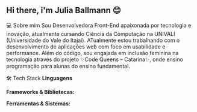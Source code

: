 ## Hi there, i'm Julia Ballmann 😊

💻 Sobre mim
Sou Desenvolvedora Front-End apaixonada por tecnologia e inovação, atualmente cursando Ciência da Computação na UNIVALI (Universidade do Vale do Itajaí). ATualmente estou trabalhando com o desenvolvimento de aplicações web com foco em usabilidade e performance.
Além do código, sou engajada em inclusão feminina na tecnologia através do projeto ✨Code Queens – Catarina✨, onde ensino programação para alunas do ensino fundamental.

🛠️ Tech Stack
**Linguagens**
<symbol id="skill-icons--javascript" viewBox="0 0 256 256"><g fill="none"><rect width="256" height="256" fill="#f0db4f" rx="60"/><path fill="#323330" d="m67.312 213.932l19.59-11.856c3.78 6.701 7.218 12.371 15.465 12.371c7.905 0 12.889-3.092 12.889-15.12v-81.798h24.058v82.138c0 24.917-14.606 36.259-35.916 36.259c-19.245 0-30.416-9.967-36.087-21.996m85.07-2.576l19.588-11.341c5.157 8.421 11.859 14.607 23.715 14.607c9.969 0 16.325-4.984 16.325-11.858c0-8.248-6.53-11.17-17.528-15.98l-6.013-2.579c-17.357-7.388-28.871-16.668-28.871-36.258c0-18.044 13.748-31.792 35.229-31.792c15.294 0 26.292 5.328 34.196 19.247l-18.731 12.029c-4.125-7.389-8.591-10.31-15.465-10.31c-7.046 0-11.514 4.468-11.514 10.31c0 7.217 4.468 10.139 14.778 14.608l6.014 2.577c20.449 8.765 31.963 17.699 31.963 37.804c0 21.654-17.012 33.51-39.867 33.51c-22.339 0-36.774-10.654-43.819-24.574"/></g></symbol>
<symbol id="skill-icons--python-dark" viewBox="0 0 256 256"><g fill="none"><rect width="256" height="256" fill="#242938" rx="60"/><path fill="url(#SVGQp78JeTL)" d="M127.279 29c-50.772 0-47.602 22.018-47.602 22.018l.057 22.81h48.451v6.85H60.489S28 76.992 28 128.221s28.357 49.414 28.357 49.414h16.924v-23.773s-.912-28.357 27.905-28.357h48.054s26.999.436 26.999-26.094V55.546S180.338 29 127.279 29m-26.716 15.339a8.71 8.71 0 0 1 8.717 8.717a8.71 8.71 0 0 1-8.717 8.716a8.71 8.71 0 0 1-8.716-8.716a8.71 8.71 0 0 1 8.716-8.717"/><path fill="url(#SVGTfP00bRe)" d="M128.721 227.958c50.772 0 47.602-22.017 47.602-22.017l-.057-22.811h-48.451v-6.849h67.696S228 179.966 228 128.736s-28.357-49.413-28.357-49.413h-16.924v23.773s.912 28.357-27.905 28.357H106.76s-27-.437-27 26.093v43.866s-4.099 26.546 48.961 26.546m26.716-15.339a8.71 8.71 0 0 1-8.717-8.716a8.71 8.71 0 0 1 8.717-8.717a8.71 8.71 0 0 1 8.717 8.717a8.71 8.71 0 0 1-8.717 8.716"/><defs><linearGradient id="SVGQp78JeTL" x1="47.22" x2="146.333" y1="46.896" y2="145.02" gradientUnits="userSpaceOnUse"><stop stop-color="#387eb8"/><stop offset="1" stop-color="#366994"/></linearGradient><linearGradient id="SVGTfP00bRe" x1="108.056" x2="214.492" y1="109.905" y2="210.522" gradientUnits="userSpaceOnUse"><stop stop-color="#ffe052"/><stop offset="1" stop-color="#ffc331"/></linearGradient></defs></g></symbol>
<symbol id="skill-icons--cpp" viewBox="0 0 256 256"><g fill="none"><rect width="256" height="256" fill="#00599c" rx="60"/><path fill="#fff" d="M110.759 210.517C65.125 210.517 28 173.392 28 127.759C28 82.125 65.125 45 110.759 45c29.445 0 56.908 15.846 71.668 41.353l-35.816 20.726c-7.387-12.768-21.126-20.7-35.852-20.7c-22.817 0-41.38 18.563-41.38 41.38c0 22.816 18.563 41.379 41.38 41.379c14.727 0 28.466-7.932 35.854-20.702l35.816 20.725c-14.76 25.51-42.223 41.356-71.67 41.356"/><path fill="#fff" d="M193.517 123.161h-9.196v-9.196h-9.194v9.196h-9.196v9.195h9.196v9.196h9.194v-9.196h9.196zm34.483 0h-9.196v-9.196h-9.194v9.196h-9.196v9.195h9.196v9.196h9.194v-9.196H228z"/></g></symbol>

**Frameworks & Bibliotecas:**
<symbol id="skill-icons--react-dark" viewBox="0 0 256 256"><g fill="none"><rect width="256" height="256" fill="#242938" rx="60"/><path fill="#00d8ff" d="M128.001 146.951c10.304 0 18.656-8.353 18.656-18.656s-8.352-18.656-18.656-18.656s-18.656 8.353-18.656 18.656s8.353 18.656 18.656 18.656"/><path stroke="#00d8ff" stroke-width="8.911" d="M128.002 90.363c25.048 0 48.317 3.594 65.862 9.635C215.003 107.275 228 118.306 228 128.295c0 10.409-13.774 22.128-36.475 29.649c-17.162 5.686-39.746 8.654-63.523 8.654c-24.378 0-47.463-2.786-64.819-8.717C41.225 150.376 28 138.506 28 128.295c0-9.908 12.41-20.854 33.252-28.12c17.61-6.14 41.453-9.812 66.746-9.812z" clip-rule="evenodd"/><path stroke="#00d8ff" stroke-width="8.911" d="M94.981 109.438c12.514-21.698 27.251-40.06 41.249-52.24c16.864-14.677 32.914-20.425 41.566-15.436c9.017 5.2 12.288 22.988 7.463 46.41c-3.645 17.707-12.359 38.753-24.238 59.351c-12.179 21.118-26.124 39.724-39.931 51.792c-17.471 15.272-34.362 20.799-43.207 15.698c-8.583-4.946-11.865-21.167-7.747-42.852c3.479-18.323 12.21-40.812 24.841-62.723z" clip-rule="evenodd"/><path stroke="#00d8ff" stroke-width="8.911" d="M95.012 147.578c-12.549-21.674-21.093-43.616-24.659-61.826c-4.293-21.941-1.258-38.716 7.387-43.72c9.009-5.216 26.052.834 43.934 16.712c13.52 12.004 27.403 30.061 39.316 50.639c12.214 21.098 21.368 42.473 24.929 60.461c4.506 22.764.859 40.157-7.978 45.272c-8.574 4.964-24.265-.291-40.996-14.689c-14.136-12.164-29.26-30.959-41.933-52.849Z" clip-rule="evenodd"/></g></symbol>

**Ferramentas & Sistemas:**
<symbol id="skill-icons--github-dark" viewBox="0 0 256 256"><g fill="none"><rect width="256" height="256" fill="#242938" rx="60"/><path fill="#fff" d="M128.001 30C72.779 30 28 74.77 28 130.001c0 44.183 28.653 81.667 68.387 94.89c4.997.926 6.832-2.169 6.832-4.81c0-2.385-.093-10.262-.136-18.618c-27.82 6.049-33.69-11.799-33.69-11.799c-4.55-11.559-11.104-14.632-11.104-14.632c-9.073-6.207.684-6.079.684-6.079c10.042.705 15.33 10.305 15.33 10.305c8.919 15.288 23.394 10.868 29.1 8.313c.898-6.464 3.489-10.875 6.349-13.372c-22.211-2.529-45.56-11.104-45.56-49.421c0-10.918 3.906-19.839 10.303-26.842c-1.039-2.519-4.462-12.69.968-26.464c0 0 8.398-2.687 27.508 10.25c7.977-2.215 16.531-3.326 25.03-3.364c8.498.038 17.06 1.149 25.051 3.365c19.087-12.939 27.473-10.25 27.473-10.25c5.443 13.773 2.019 23.945.98 26.463c6.412 7.003 10.292 15.924 10.292 26.842c0 38.409-23.394 46.866-45.662 49.341c3.587 3.104 6.783 9.189 6.783 18.519c0 13.38-.116 24.149-.116 27.443c0 2.661 1.8 5.779 6.869 4.797C199.383 211.64 228 174.169 228 130.001C228 74.771 183.227 30 128.001 30M65.454 172.453c-.22.497-1.002.646-1.714.305c-.726-.326-1.133-1.004-.898-1.502c.215-.512.999-.654 1.722-.311c.727.326 1.141 1.01.89 1.508m4.919 4.389c-.477.443-1.41.237-2.042-.462c-.654-.697-.777-1.629-.293-2.078c.491-.442 1.396-.235 2.051.462c.654.706.782 1.631.284 2.078m3.374 5.616c-.613.426-1.615.027-2.234-.863c-.613-.889-.613-1.955.013-2.383c.621-.427 1.608-.043 2.236.84c.611.904.611 1.971-.015 2.406m5.707 6.504c-.548.604-1.715.442-2.57-.383c-.874-.806-1.118-1.95-.568-2.555c.555-.606 1.729-.435 2.59.383c.868.804 1.133 1.957.548 2.555m7.376 2.195c-.242.784-1.366 1.14-2.499.807c-1.13-.343-1.871-1.26-1.642-2.052c.235-.788 1.364-1.159 2.505-.803c1.13.341 1.871 1.252 1.636 2.048m8.394.932c.028.824-.932 1.508-2.121 1.523c-1.196.027-2.163-.641-2.176-1.452c0-.833.939-1.51 2.134-1.53c1.19-.023 2.163.639 2.163 1.459m8.246-.316c.143.804-.683 1.631-1.864 1.851c-1.161.212-2.236-.285-2.383-1.083c-.144-.825.697-1.651 1.856-1.865c1.183-.205 2.241.279 2.391 1.097"/></g></symbol>
<symbol id="skill-icons--gitlab-dark" viewBox="0 0 256 256"><g fill="none"><rect width="256" height="256" fill="#242938" rx="60"/><path fill="#e24329" d="m127.999 220.001l37.562-113.192h-75.12L128 219.997z"/><path fill="#fc6d26" d="M127.999 220.001L90.441 106.809h-52.64l90.198 113.188z"/><path fill="#fca326" d="m37.8 106.806l-11.417 34.4c-1.043 3.136.094 6.574 2.822 8.513L128 220.001L37.8 106.809z"/><path fill="#e24329" d="M37.8 106.805h52.641L67.817 38.63c-1.164-3.507-6.235-3.507-7.397 0L37.8 106.808z"/><path fill="#fc6d26" d="m128 220.001l37.562-113.192h52.643L128 219.997z"/><path fill="#fca326" d="m218.203 106.806l11.416 34.4c1.041 3.136-.1 6.574-2.824 8.513L128 220.001l90.203-113.192z"/><path fill="#e24329" d="M218.202 106.805h-52.64l22.622-68.175c1.165-3.506 6.235-3.506 7.397 0l22.624 68.178z"/></g></symbol>
<symbol id="skill-icons--linux-dark" viewBox="0 0 256 256"><g fill="none"><rect width="256" height="256" fill="#242938" rx="60"/><path fill="#eceff1" d="m85.95 199.926l24.53 13.62h37.096l34.702-26.055l15.556-40.859l-35.899-43.227l-10.171-24.278l-49.66 1.776l.598 13.62l-9.573 17.764l-14.958 29.016l-2.991 24.278z"/><path fill="#263238" d="M187.064 114.656c-9.573-13.62-17.351-21.91-21.539-39.082s1.197-12.435-2.393-27.24c-1.795-7.697-4.787-13.027-7.778-17.172c-3.59-4.145-7.778-6.514-10.172-7.106c-5.384-2.96-17.949-7.698-33.505.592c-16.155 8.29-14.36 26.055-11.368 62.177c0 2.368-.599 5.33-1.795 7.698c-2.393 5.33-6.582 10.066-10.171 14.212c-4.189 5.921-8.377 11.843-11.368 18.356c-7.18 13.62-13.762 30.792-11.967 37.306c2.992-.592 40.686 56.255 40.686 57.439c2.393-.592 12.564-.592 21.539-.592c12.565-.592 19.744-1.184 29.916 1.184c0-1.776-.599-3.553-.599-5.329c0-3.553.599-6.514 1.197-10.659c.598-2.961 1.197-5.921 1.795-9.474c-5.983 5.329-16.753 11.251-26.924 13.027c-8.975 1.776-23.933-1.184-31.113-10.067c.599 0 1.795 0 2.394-.592c1.795-.592 3.59-1.184 4.188-2.368c1.795-2.961.598-5.922-.598-7.698c-1.197-1.777-10.172-8.291-14.36-11.843c-4.188-3.553-6.581-5.33-8.975-7.698l-4.786-4.738c-1.197-1.184-1.795-2.368-2.393-2.961c-1.197-2.96-1.795-6.513-1.197-11.25c.598-6.514 2.991-11.844 5.983-17.765c1.197-2.369 4.188-7.106 4.188-7.106s-10.171 24.871-4.786 32.569c0 0 .598-7.698 2.991-15.396c1.795-5.33 4.787-13.028 8.377-17.173s12.564-19.541 13.163-29.016c0-4.145.598-8.29.598-11.25c-2.393-2.37 39.489-8.29 41.882-1.777c.598 2.369 8.975 23.686 13.761 34.937c2.393 5.33 5.385 10.067 7.18 15.988c1.795 6.514 2.991 15.396 2.991 24.279c0 1.776 0 4.737-.598 7.698c1.197 0 24.531-24.871-2.991-45.596c0 0 16.752 7.698 17.351 23.094c.598 12.435-4.787 22.502-5.983 24.278c.598 0 12.564 5.33 13.162 5.33c2.394 0 7.18-1.777 7.18-1.777c.599-1.776 2.393-6.514 2.393-8.29c4.189-13.62-5.983-35.529-15.556-49.149"/><path fill="#eceff1" d="M111.078 75.574c4.296 0 7.778-5.303 7.778-11.843c0-6.541-3.482-11.843-7.778-11.843S103.3 57.19 103.3 63.73s3.483 11.843 7.778 11.843m26.924 1.185c5.618 0 10.172-6.098 10.172-13.62S143.62 49.52 138.002 49.52c-5.617 0-10.171 6.098-10.171 13.62s4.554 13.62 10.171 13.62"/><path fill="#212121" d="M115.424 64.541c-.497-3.893-2.761-6.817-5.056-6.53s-3.752 3.676-3.254 7.57c.497 3.893 2.76 6.817 5.055 6.53c2.295-.288 3.752-3.677 3.255-7.57m21.98 8.664c3.305 0 5.983-3.446 5.983-7.698c0-4.251-2.678-7.698-5.983-7.698s-5.983 3.447-5.983 7.698s2.679 7.698 5.983 7.698"/><path fill="#ffc107" d="M216.98 195.781c-2.393-1.184-6.582-2.961-10.172-8.29c-1.794-2.961-1.196-11.251-4.188-14.804c-1.795-2.368-4.188-1.184-4.786-1.184c-5.385 1.184-17.95 9.474-26.326 0c-1.197-1.184-2.992-2.961-5.983-2.961c-2.992 0-4.188 1.184-5.385 3.553s-1.197 4.145-1.197 10.067c0 4.737 0 10.066-.598 14.211c-1.197 10.067-2.991 15.989-2.991 21.91c0 6.514 1.794 10.659 4.188 12.435c1.795 1.777 4.786 2.961 11.368 2.961c6.581 0 10.769-2.368 14.958-6.514c2.991-2.96 5.384-4.145 13.761-10.066c6.581-4.145 16.753-9.475 18.547-11.251c1.197-1.184 2.992-1.777 2.992-5.33c0-2.96-2.393-4.145-4.188-4.737m-120.261 1.777c-5.983-9.475-6.582-11.251-10.77-17.173c-3.59-5.921-11.368-17.172-16.154-17.172c-3.59 0-5.385 1.776-7.778 4.145c-2.394 2.368-4.787 7.698-8.975 10.659c-3.59 2.96-13.761 2.368-16.154 5.921s2.393 8.883 2.393 17.765c0 3.553-2.992 5.921-3.59 8.29c-.598 2.961-1.197 4.737 0 7.106c2.393 3.553 5.385 4.737 25.727 8.882c10.77 2.369 20.941 8.29 27.523 8.883c6.581.592 17.949 0 17.949-15.989c.599-9.474-4.786-11.843-10.171-21.317m11.368-107.18c-3.59-2.369-6.582-4.738-6.582-8.29c0-3.553 2.394-4.738 5.984-7.698c.598-.593 7.179-6.514 13.761-6.514s14.359 4.145 17.351 5.33c5.385 1.183 10.769 2.368 10.171 6.513c-.598 5.921-1.196 7.106-7.18 10.067c-4.188 1.184-11.966 7.698-17.351 7.698c-2.393 0-5.983 0-8.376-.593c-1.795-.592-4.787-3.553-7.778-6.513"/><path fill="#634703" d="M106.89 85.64c1.197 1.185 2.992 2.37 4.787 2.961c1.196.592 2.991 1.185 2.991 1.185h5.385c2.992 0 7.18-1.185 11.368-3.553c4.188-1.777 4.787-2.961 7.778-4.145c2.992-1.777 5.983-3.553 4.787-4.145c-1.197-.593-2.394 0-6.582 2.368c-3.59 2.369-6.581 3.553-10.171 5.33c-1.795.592-4.188 1.776-5.983 1.776h-5.385c-1.795 0-2.992-.592-4.787-1.184c-1.196-.593-1.795-1.185-2.393-1.185c-1.196-.592-3.59-2.96-4.786-3.553c0 0-1.197 0-.599.593zm17.95-13.027c.598 1.184 1.795 1.184 2.393 1.776s1.196.593 1.196.593c.599-.593 0-1.777-.598-1.777c0-1.184-2.991-1.184-2.991-.592m-9.573 1.184c0 .593 1.196 1.185 1.196.593c.599-.593 1.197-1.185 1.795-1.185c1.197-.592.598-1.184-1.196-1.184c-1.197.592-1.197 1.184-1.795 1.776"/><path fill="#455a64" d="M173.303 178.609v1.776c1.197 2.369 4.188 2.961 6.581 2.961c3.59 0 7.18-2.369 8.975-4.737c0-.592.598-1.185 1.197-1.777c1.196-1.776 1.795-2.96 2.393-3.553c0 0-.598-.592-.598-1.184c-.599-1.184-2.394-2.369-4.787-2.961c-1.795-.592-4.786-1.184-5.983-1.184c-5.385-.592-8.376 1.184-10.171 2.961c0 0 .598 0 .598.592c1.197 1.184 1.795 2.369 1.795 4.145c.598 1.184 0 1.776 0 2.961"/></g></symbol>
